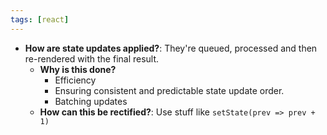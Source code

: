 ```yaml
---
tags: [react]
---
```

- **How are state updates applied?**: They're queued, processed and then re-rendered with the final result.
	- **Why is this done?**
		- Efficiency
		- Ensuring consistent and predictable state update order.
		- Batching updates
	- **How can this be rectified?**: Use stuff like ``setState(prev => prev + 1)``